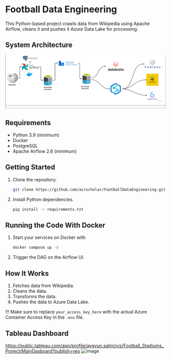 # Football Data Engineering

This Python-based project crawls data from Wikipedia using Apache Airflow, cleans it and pushes it Azure Data Lake for processing.


## System Architecture
![system_architecture.png](assets%2Fsystem_architecture.png)

## Requirements
- Python 3.9 (minimum)
- Docker
- PostgreSQL
- Apache Airflow 2.6 (minimum)

## Getting Started

1. Clone the repository.
   ```bash
   git clone https://github.com/airscholar/FootballDataEngineering.git
   ```

2. Install Python dependencies.
   ```bash
   pip install -r requirements.txt
   ```
   
## Running the Code With Docker

1. Start your services on Docker with
   ```bash
   docker compose up -d
   ``` 
2. Trigger the DAG on the Airflow UI.

## How It Works
1. Fetches data from Wikipedia.
2. Cleans the data.
3. Transforms the data.
4. Pushes the data to Azure Data Lake.

!!!
Make sure to replace `your_access_key_here` with the actual Azure Container Access Key in the `.env` file.

## Tableau Dashboard
https://public.tableau.com/app/profile/aygyun.salim/viz/Football_Stadiums_Project/MainDasboard?publish=yes
![image](https://github.com/AygyunS/Football-data-engineering-project/assets/32463645/f6786db4-7d72-4103-b4f1-2ea48a702da7)




